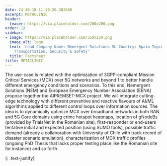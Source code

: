 ```yaml
---
date: 24-10-18 11:20:26.383560
excerpt: METACLINIC
header:
  teaser: https://via.placeholder.com/200x200.png
order: 12
sidebar:
- image: https://via.placeholder.com/350x250.png
  image_alt: logo
  text: 'Lead Company Name: Nemergent Solutions SL Country: Spain Topic: Infrastructure,
    Transportation, Security & Safety'
  title: Factsheet
title: METACLINIC
---
```

The use-case is related with the optimization of 3GPP-compliant Mission Critical Services (MCX) over 5G networks and beyond 1 to better handle different emergency conditions and scenarios. To this end,
Nemergent Solutions (NEM) and European Emergency Number Association (EENA) propose together the AIPREMSET-MCX project. We will integrate cutting-edge technology with different preventive and reactive flavours of AI/ML algorithms applied to different control loops over information sources. The idea is to dynamically optimize MCX over broadband networks in both RAN and 5G Core domains using crime hotspot heatmaps, location of gNodeBs (provided by TrialsNet in the Romanian site), first-responder or end-users tentative initial and expected position (using SUMO tools), possible traffic demand (already a collaboration with University of Chile with track record of disaster scenario emulation), characterization of MCX traffic profiles (ongoing PhD Thesis that lacks proper testing place like the Romanian site for instance) and so forth.

{: .text-justify}

